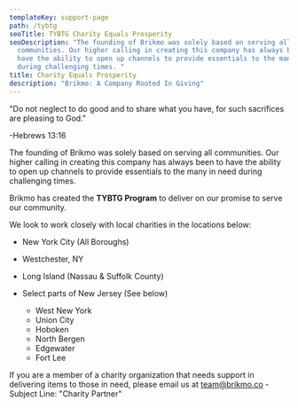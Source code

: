 ```yaml
---
templateKey: support-page
path: /tybtg
seoTitle: TYBTG Charity Equals Prosperity
seoDescription: "The founding of Brikmo was solely based on serving all
  communities. Our higher calling in creating this company has always been to
  have the ability to open up channels to provide essentials to the many in need
  during challenging times. "
title: Charity Equals Prosperity
description: "Brikmo: A Company Rooted In Giving"
---
```

"Do not neglect to do good and to share what you have, for such sacrifices are pleasing to God."

\-Hebrews 13:16

The founding of Brikmo was solely based on serving all communities. Our higher calling in creating this company has always been to have the ability to open up channels to provide essentials to the many in need during challenging times.

Brikmo has created the **TYBTG Program** to deliver on our promise to serve our community. 

We look to work closely with local charities in the locations below:

* New York City (All Boroughs)
* Westchester, NY
* Long Island (Nassau & Suffolk County)
* Select parts of New Jersey (See below)

  * West New York
  * Union City
  * Hoboken
  * North Bergen
  * Edgewater
  * Fort Lee

If you are a member of a charity organization that needs support in delivering items to those in need, please email us at [team@brikmo.co](team@brikmo.co) - Subject Line: "Charity Partner"
